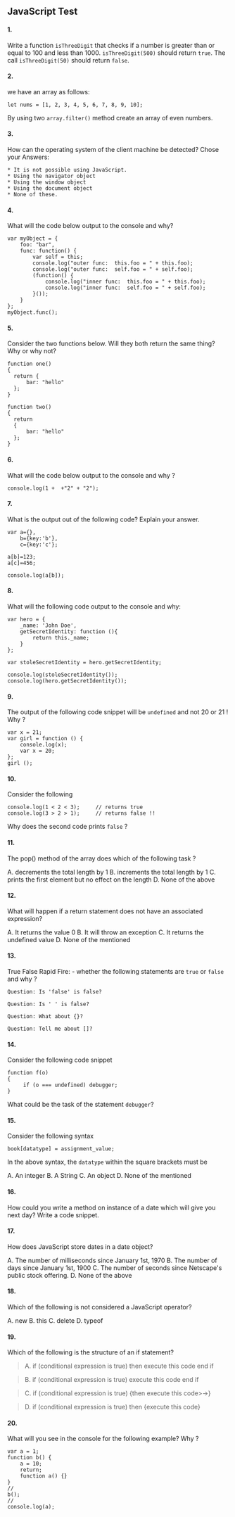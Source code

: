 ## JavaScript Test

#### 1.
Write a function `isThreeDigit` that checks if a number is greater than or equal to 100 and less than 1000. `isThreeDigit(500)` should return `true`. The call `isThreeDigit(50)` should return `false`.

#### 2.
we have an array as follows:
```
let nums = [1, 2, 3, 4, 5, 6, 7, 8, 9, 10];
```
By using two `array.filter()` method create an array of even numbers.

#### 3.

How can the operating system of the client machine be detected? Chose your Answers:

    * It is not possible using JavaScript.
    * Using the navigator object
    * Using the window object
    * Using the document object
    * None of these.
#### 4.

What will the code below output to the console and why?

```
var myObject = {
    foo: "bar",
    func: function() {
        var self = this;
        console.log("outer func:  this.foo = " + this.foo);
        console.log("outer func:  self.foo = " + self.foo);
        (function() {
            console.log("inner func:  this.foo = " + this.foo);
            console.log("inner func:  self.foo = " + self.foo);
        }());
    }
};
myObject.func();
```

#### 5.
Consider the two functions below. Will they both return the same thing? Why or why not?

```
function one()
{
  return {
      bar: "hello"
  };
}

function two()
{
  return
  {
      bar: "hello"
  };
}
```

#### 6.
What will the code below output to the console and why ? 
```
console.log(1 +  +"2" + "2");
```

#### 7.
What is the output out of the following code? Explain your answer.

```
var a={},
    b={key:'b'},
    c={key:'c'};

a[b]=123;
a[c]=456;

console.log(a[b]);
```

#### 8.
What will the following code output to the console and why:

```
var hero = {
    _name: 'John Doe',
    getSecretIdentity: function (){
        return this._name;
    }
};

var stoleSecretIdentity = hero.getSecretIdentity;

console.log(stoleSecretIdentity());
console.log(hero.getSecretIdentity());
```

#### 9.
The output of the following code snippet will be `undefined` and not 20 or 21 ! Why ?

```
var x = 21;
var girl = function () {
    console.log(x);
    var x = 20;
};
girl ();
```

#### 10.
Consider the following 

```
console.log(1 < 2 < 3);     // returns true
console.log(3 > 2 > 1);     // returns false !!
```
Why does the second code prints `false` ?

#### 11.
The pop() method of the array does which of the following task ? 

A. decrements the total length by 1
B. increments the total length by 1
C. prints the first element but no effect on the length
D. None of the above 

#### 12.
What will happen if a return statement does not have an associated expression?

A. It returns the value 0
B. It will throw an exception
C. It returns the undefined value
D. None of the mentioned 

#### 13.
True False Rapid Fire: - whether the following statements are `true` or `false` and why ?

```
Question: Is 'false' is false?

Question: Is ' ' is false?

Question: What about {}?

Question: Tell me about []?

```

#### 14.
Consider the following code snippet
```
function f(o) 
{
     if (o === undefined) debugger;
}
```
What could be the task of the statement `debugger`?

#### 15.
Consider the following syntax
```
book[datatype] = assignment_value;
```
In the above syntax, the `datatype` within the square brackets must be

A. An integer
B. A String
C. An object
D. None of the mentioned 

#### 16.
How could you write a method on instance of a date which will give you next day? Write a code snippet.

#### 17.
How does JavaScript store dates in a date object?

A. The number of milliseconds since January 1st, 1970
B. The number of days since January 1st, 1900
C. The number of seconds since Netscape's public stock offering.
D. None of the above

#### 18.
Which of the following is not considered a JavaScript operator?

A. new
B. this
C. delete
D. typeof

#### 19.
Which of the following is the structure of an if statement?

>A. if (conditional expression is true)  then execute this code end if

>B. if (conditional expression is true)  execute this code end if

>C. if (conditional expression is true)   {then execute this code>->}

>D. if (conditional expression is true) then {execute this code}

#### 20.
What will you see in the console for the following example? Why ?

```
var a = 1; 
function b() { 
    a = 10; 
    return; 
    function a() {} 
} 
//
b(); 
//
console.log(a);    
```